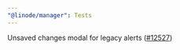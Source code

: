 ```yaml
---
"@linode/manager": Tests
---
```


Unsaved changes modal for legacy alerts ([#12527](https://github.com/linode/manager/pull/12527))
